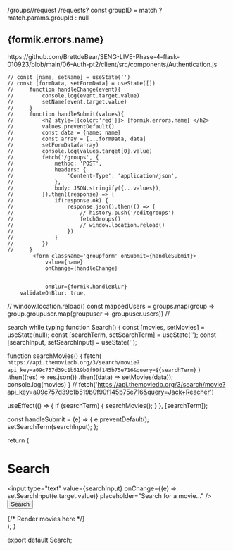 /groups/<id>/request
/requests?
const groupID = match ? match.params.groupId : null
<h2 style={{color:'red'}}> {formik.errors.name}</h2>
https://github.com/BrettdeBear/SENG-LIVE-Phase-4-flask-010923/blob/main/06-Auth-pt2/client/src/components/Authentication.js

    // const [name, setName] = useState('')
    // const [formData, setFormData] = useState([])
    //     function handleChange(event){
    //         console.log(event.target.value)
    //         setName(event.target.value)
    //     }
    //     function handleSubmit(values){
    //         <h2 style={{color:'red'}}> {formik.errors.name} </h2>
    //         values.preventDefault()
    //         const data = {name: name}
    //         const array = [...formData, data]
    //         setFormData(array)
    //         console.log(values.target[0].value)
    //         fetch('/groups', {
    //             method: 'POST',
    //             headers: {
    //                 'Content-Type': 'application/json',
    //             },
    //             body: JSON.stringify({...values}),
    //         }).then((response) => {
    //             if(response.ok) {
    //                 response.json().then(() => {
    //                     // history.push('/editgroups')
    //                     fetchGroups()
    //                     // window.location.reload()
    //                 })
    //             }
    //         })
    //     }
            <form className='groupform' onSubmit={handleSubmit}>
                value={name}
                onChange={handleChange}
                
                
                onBlur={formik.handleBlur} 
        validateOnBlur: true,

// window.location.reload()
const mappedUsers = groups.map(group => group.groupuser.map(groupuser => groupuser.users))
//

search while typing
function Search() {
  const [movies, setMovies] = useState(null);
  const [searchTerm, setSearchTerm] = useState('');
  const [searchInput, setSearchInput] = useState('');

  function searchMovies() {
    fetch(
      `https://api.themoviedb.org/3/search/movie?api_key=a09c757d39c1b519b0f90f145b75e716&query=${searchTerm}`
    )
      .then((res) => res.json())
      .then((data) => setMovies(data));
    console.log(movies)
  }
    // fetch('https://api.themoviedb.org/3/search/movie?api_key=a09c757d39c1b519b0f90f145b75e716&query=Jack+Reacher')

  useEffect(() => {
    if (searchTerm) {
      searchMovies();
    }
  }, [searchTerm]);

  const handleSubmit = (e) => {
    e.preventDefault();
    setSearchTerm(searchInput);
  };

  return (
    <div>
      <h1>Search</h1>
      <form onSubmit={handleSubmit}>
        <input
          type="text"
          value={searchInput}
          onChange={(e) => setSearchInput(e.target.value)}
          placeholder="Search for a movie..."
        />
        <button type="submit">Search</button>
      </form>
      {/* Render movies here */}
    </div>
  );
}

export default Search;